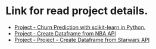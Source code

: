 # Link for read project details.

- [Project - Churn Prediction with scikit-learn in Python.](https://phatchara-soros.notion.site/Project-Churn-Prediction-with-scikit-learn-in-Python-6da8e3e95c27410293f96b18ba58d299?pvs=4)
- [Project - Create Dataframe from NBA API](https://phatchara-soros.notion.site/Project-Create-Dataframe-from-NBA-API-394eec0ba69c4257af6bd18e76b82206?pvs=4)
- [Project - Project - Create Dataframe from Starwars API](https://phatchara-soros.notion.site/Project-Create-Dataframe-from-Starwars-API-6424aabb349f400aad5533a3fe4e5b89?pvs=4)